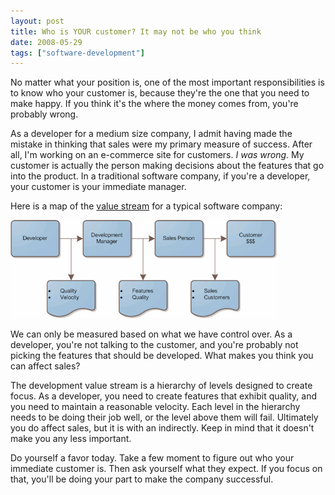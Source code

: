 ```yaml
---
layout: post
title: Who is YOUR customer? It may not be who you think
date: 2008-05-29
tags: ["software-development"]
---
```


No matter what your position is, one of the most important responsibilities is to know who your customer is, because they're the one that you need to make happy. If you think it's the where the money comes from, you're probably wrong.

As a developer for a medium size company, I admit having made the mistake in thinking that sales were my primary measure of success. After all, I'm working on an e-commerce site for customers. _I was wrong_. My customer is actually the person making decisions about the features that go into the product. In a traditional software company, if you're a developer, your customer is your immediate manager.

Here is a map of the [value stream](http://en.wikipedia.org/wiki/Value_Stream_Mapping) for a typical software company:

![Who is your customer?](who-is-your-customer.gif)

We can only be measured based on what we have control over. As a developer, you're not talking to the customer, and you're probably not picking the features that should be developed. What makes you think you can affect sales?

The development value stream is a hierarchy of levels designed to create focus. As a developer, you need to create features that exhibit quality, and you need to maintain a reasonable velocity. Each level in the hierarchy needs to be doing their job well, or the level above them will fail. Ultimately you do affect sales, but it is with an indirectly. Keep in mind that it doesn't make you any less important.

Do yourself a favor today. Take a few moment to figure out who your immediate customer is. Then ask yourself what they expect. If you focus on that, you'll be doing your part to make the company successful.
